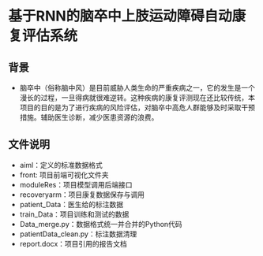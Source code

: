 # 基于RNN的脑卒中上肢运动障碍自动康复评估系统
## 背景
  - 脑卒中（俗称脑中风）是目前威胁人类生命的严重疾病之一，它的发生是一个漫长的过程，一旦得病就很难逆转。这种疾病的康复评测现在还比较传统，本项目的目的是为了进行疾病的风险评估，对脑卒中高危人群能够及时采取干预措施。辅助医生诊断，减少医患资源的浪费。

## 文件说明
- aiml：定义的标准数据格式
- front: 项目前端可视化文件夹
- moduleRes：项目模型调用后端接口
- recoveryarm：项目康复数据保存与调用
- patient_Data：医生给的标注数据
- train_Data：项目训练和测试的数据
- Data_merge.py：数据格式统一并合并的Python代码
- patientData_clean.py：标注数据清理
- report.docx：项目引用的报告文档 